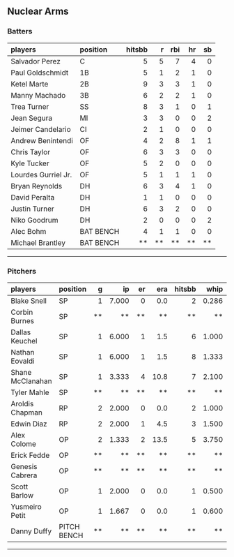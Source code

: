 ## Nuclear Arms

### Batters

 
|players             |position  | hitsbb|  r| rbi| hr| sb| 
|:-------------------|:---------|------:|--:|---:|--:|--:| 
|Salvador Perez      |C         |      5|  5|   7|  4|  0| 
|Paul Goldschmidt    |1B        |      5|  1|   2|  1|  0| 
|Ketel Marte         |2B        |      9|  3|   3|  1|  0| 
|Manny Machado       |3B        |      6|  2|   2|  1|  0| 
|Trea Turner         |SS        |      8|  3|   1|  0|  1| 
|Jean Segura         |MI        |      3|  3|   0|  0|  2| 
|Jeimer Candelario   |CI        |      2|  1|   0|  0|  0| 
|Andrew Benintendi   |OF        |      4|  2|   8|  1|  1| 
|Chris Taylor        |OF        |      6|  3|   3|  0|  0| 
|Kyle Tucker         |OF        |      5|  2|   0|  0|  0| 
|Lourdes Gurriel Jr. |OF        |      5|  1|   1|  1|  0| 
|Bryan Reynolds      |DH        |      6|  3|   4|  1|  0| 
|David Peralta       |DH        |      1|  1|   0|  0|  0| 
|Justin Turner       |DH        |      6|  3|   2|  0|  0| 
|Niko Goodrum        |DH        |      2|  0|   0|  0|  2| 
|Alec Bohm           |BAT BENCH |      4|  1|   1|  0|  0| 
|Michael Brantley    |BAT BENCH |     **| **|  **| **| **| 


* * *

### Pitchers

 
|players          |position    |  g|    ip| er|  era| hitsbb|  whip| so|  w| sv| 
|:----------------|:-----------|--:|-----:|--:|----:|------:|-----:|--:|--:|--:| 
|Blake Snell      |SP          |  1| 7.000|  0|  0.0|      2| 0.286| 10|  1|  0| 
|Corbin Burnes    |SP          | **|    **| **|   **|     **|    **| **| **| **| 
|Dallas Keuchel   |SP          |  1| 6.000|  1|  1.5|      6| 1.000|  3|  0|  0| 
|Nathan Eovaldi   |SP          |  1| 6.000|  1|  1.5|      8| 1.333|  7|  1|  0| 
|Shane McClanahan |SP          |  1| 3.333|  4| 10.8|      7| 2.100|  6|  0|  0| 
|Tyler Mahle      |SP          | **|    **| **|   **|     **|    **| **| **| **| 
|Aroldis Chapman  |RP          |  2| 2.000|  0|  0.0|      2| 1.000|  4|  0|  1| 
|Edwin Diaz       |RP          |  2| 2.000|  1|  4.5|      3| 1.500|  2|  0|  1| 
|Alex Colome      |OP          |  2| 1.333|  2| 13.5|      5| 3.750|  0|  0|  0| 
|Erick Fedde      |OP          | **|    **| **|   **|     **|    **| **| **| **| 
|Genesis Cabrera  |OP          | **|    **| **|   **|     **|    **| **| **| **| 
|Scott Barlow     |OP          |  1| 2.000|  0|  0.0|      1| 0.500|  2|  0|  1| 
|Yusmeiro Petit   |OP          |  1| 1.667|  0|  0.0|      1| 0.600|  0|  0|  0| 
|Danny Duffy      |PITCH BENCH | **|    **| **|   **|     **|    **| **| **| **| 


* * *


